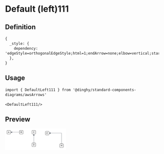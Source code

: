 # Default (left)111

## Definition

```
{
  _style: { 
    dependency: 'edgeStyle=orthogonalEdgeStyle;html=1;endArrow=none;elbow=vertical;startArrow=block;startFill=1;strokeColor=#545B64;rounded=0;',
  },
}
```

## Usage

```
import { DefaultLeft111 } from '@dinghy/standard-components-diagrams/awsArrows'

<DefaultLeft111/>
```

## Preview

<img src="./default-left-111.png" width="200"/>
